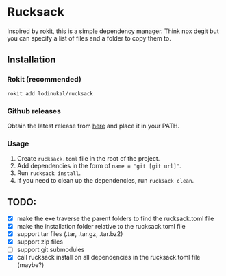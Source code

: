 # Rucksack

Inspired by [rokit](https://github.com/rojo-rbx/rokit), this is a simple dependency manager. Think npx degit but you can specify a list of files and a folder to copy them to.

## Installation

### Rokit (recommended) 
```
rokit add lodinukal/rucksack
```

### Github releases
Obtain the latest release from [here](https://github.com/lodinukal/rucksack/releases/latest) and place it in your PATH.

### Usage
1. Create `rucksack.toml` file in the root of the project. 
2. Add dependencies in the form of `name = "git [git url]"`. 
3. Run `rucksack install`.
4. If you need to clean up the dependencies, run `rucksack clean`.

## TODO:
- [x] make the exe traverse the parent folders to find the rucksack.toml file
- [x] make the installation folder relative to the rucksack.toml file
- [x] support tar files (.tar, .tar.gz, .tar.bz2)
- [x] support zip files
- [ ] support git submodules
- [x] call rucksack install on all dependencies in the rucksack.toml file (maybe?)